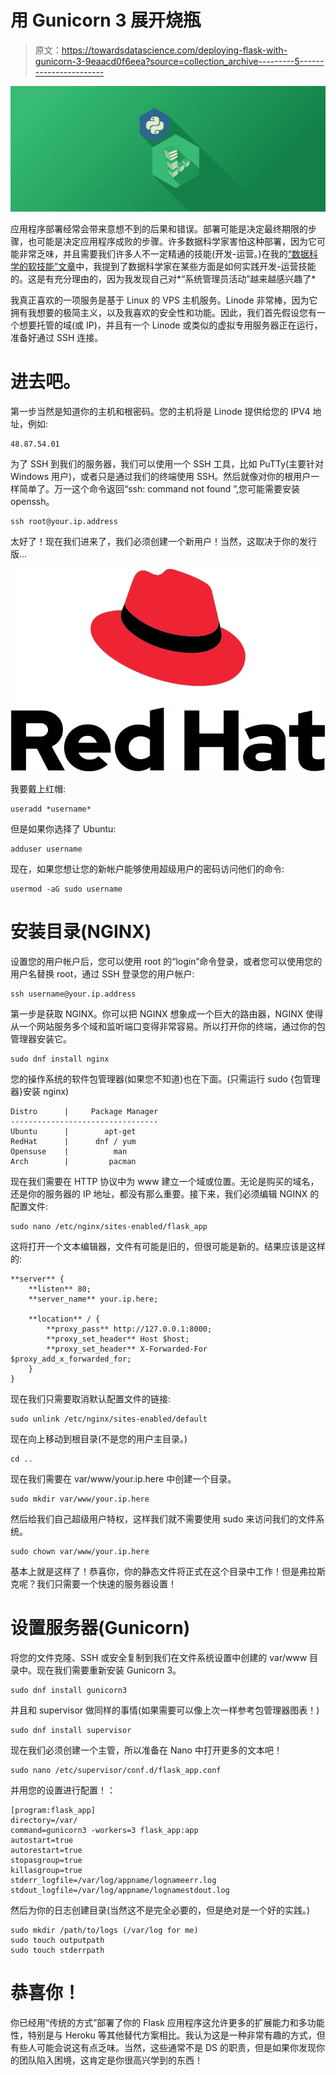 # 用 Gunicorn 3 展开烧瓶

> 原文：<https://towardsdatascience.com/deploying-flask-with-gunicorn-3-9eaacd0f6eea?source=collection_archive---------5----------------------->

![](img/af0889d46998ae75c857c30b9858809d.png)

应用程序部署经常会带来意想不到的后果和错误。部署可能是决定最终期限的步骤，也可能是决定应用程序成败的步骤。许多数据科学家害怕这种部署，因为它可能非常乏味，并且需要我们许多人不一定精通的技能(开发-运营。)在我的[“数据科学的软技能”文章](/the-unspoken-data-science-soft-skills-cc836d51b73d?source=your_stories_page---------------------------)中，我提到了数据科学家在某些方面是如何实践开发-运营技能的。这是有充分理由的，因为我发现自己对*“系统管理员活动”越来越感兴趣了*

我真正喜欢的一项服务是基于 Linux 的 VPS 主机服务。Linode 非常棒，因为它拥有我想要的极简主义，以及我喜欢的安全性和功能。因此，我们首先假设您有一个想要托管的域(或 IP)，并且有一个 Linode 或类似的虚拟专用服务器正在运行，准备好通过 SSH 连接。

# 进去吧。

第一步当然是知道你的主机和根密码。您的主机将是 Linode 提供给您的 IPV4 地址，例如:

```
48.87.54.01
```

为了 SSH 到我们的服务器，我们可以使用一个 SSH 工具，比如 PuTTy(主要针对 Windows 用户)，或者只是通过我们的终端使用 SSH。然后就像对你的根用户一样简单了。万一这个命令返回“ssh: command not found ”,您可能需要安装 openssh。

```
ssh root@your.ip.address
```

太好了！现在我们进来了，我们必须创建一个新用户！当然，这取决于你的发行版…

![](img/cef84c44ec8f9e5c704b19714a2c76b6.png)

我要戴上红帽:

```
useradd *username*
```

但是如果你选择了 Ubuntu:

```
adduser username
```

现在，如果您想让您的新帐户能够使用超级用户的密码访问他们的命令:

```
usermod -aG sudo username
```

# 安装目录(NGINX)

设置您的用户帐户后，您可以使用 root 的“login”命令登录，或者您可以使用您的用户名替换 root，通过 SSH 登录您的用户帐户:

```
ssh username@your.ip.address
```

第一步是获取 NGINX。你可以把 NGINX 想象成一个巨大的路由器，NGINX 使得从一个网站服务多个域和监听端口变得非常容易。所以打开你的终端，通过你的包管理器安装它。

```
sudo dnf install nginx
```

您的操作系统的软件包管理器(如果您不知道)也在下面。(只需运行 sudo {包管理器}安装 nginx)

```
Distro      |     Package Manager
---------------------------------
Ubuntu      |        apt-get
RedHat      |      dnf / yum
Opensuse    |          man
Arch        |         pacman
```

现在我们需要在 HTTP 协议中为 www 建立一个域或位置。无论是购买的域名，还是你的服务器的 IP 地址，都没有那么重要。接下来，我们必须编辑 NGINX 的配置文件:

```
sudo nano /etc/nginx/sites-enabled/flask_app
```

这将打开一个文本编辑器，文件有可能是旧的，但很可能是新的。结果应该是这样的:

```
**server** {
    **listen** 80;
    **server_name** your.ip.here;

    **location** / {
        **proxy_pass** http://127.0.0.1:8000;
        **proxy_set_header** Host $host;
        **proxy_set_header** X-Forwarded-For $proxy_add_x_forwarded_for;
    }
}
```

现在我们只需要取消默认配置文件的链接:

```
sudo unlink /etc/nginx/sites-enabled/default
```

现在向上移动到根目录(不是您的用户主目录。)

```
cd ..
```

现在我们需要在 var/www/your.ip.here 中创建一个目录。

```
sudo mkdir var/www/your.ip.here
```

然后给我们自己超级用户特权，这样我们就不需要使用 sudo 来访问我们的文件系统。

```
sudo chown var/www/your.ip.here
```

基本上就是这样了！恭喜你，你的静态文件将正式在这个目录中工作！但是弗拉斯克呢？我们只需要一个快速的服务器设置！

# 设置服务器(Gunicorn)

将您的文件克隆、SSH 或安全复制到我们在文件系统设置中创建的 var/www 目录中。现在我们需要重新安装 Gunicorn 3。

```
sudo dnf install gunicorn3
```

并且和 supervisor 做同样的事情(如果需要可以像上次一样参考包管理器图表！)

```
sudo dnf install supervisor
```

现在我们必须创建一个主管，所以准备在 Nano 中打开更多的文本吧！

```
sudo nano /etc/supervisor/conf.d/flask_app.conf
```

并用您的设置进行配置！：

```
[program:flask_app]
directory=/var/
command=gunicorn3 -workers=3 flask_app:app
autostart=true
autorestart=true
stopasgroup=true
killasgroup=true
stderr_logfile=/var/log/appname/lognameerr.log
stdout_logfile=/var/log/appname/lognamestdout.log
```

然后为你的日志创建目录(当然这不是完全必要的，但是绝对是一个好的实践。)

```
sudo mkdir /path/to/logs (/var/log for me)
sudo touch outputpath
sudo touch stderrpath
```

# 恭喜你！

你已经用“传统的方式”部署了你的 Flask 应用程序这允许更多的扩展能力和多功能性，特别是与 Heroku 等其他替代方案相比。我认为这是一种非常有趣的方式，但有些人可能会说这有点乏味。当然，这些通常不是 DS 的职责，但是如果你发现你的团队陷入困境，这肯定是你很高兴学到的东西！